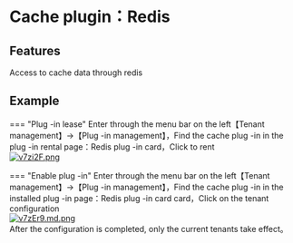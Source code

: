 # Cache plugin：Redis

## Features

Access to cache data through redis

## Example

=== "Plug -in lease"
    Enter through the menu bar on the left【Tenant management】->【Plug -in management】，Find the cache plug -in in the plug -in rental page：Redis plug -in card，Click to rent<br/>
    [![v7zi2F.png](https://s1.ax1x.com/2022/09/06/v7zi2F.png)](https://imgse.com/i/v7zi2F)

=== "Enable plug -in"
    Enter through the menu bar on the left【Tenant management】->【Plug -in management】，Find the cache plug -in in the installed plug -in page：Redis plug -in card card，Click on the tenant configuration<br/>
    [![v7zEr9.md.png](https://s1.ax1x.com/2022/09/06/v7zEr9.md.png)](https://imgse.com/i/v7zEr9)<br/>
    After the configuration is completed, only the current tenants take effect。
